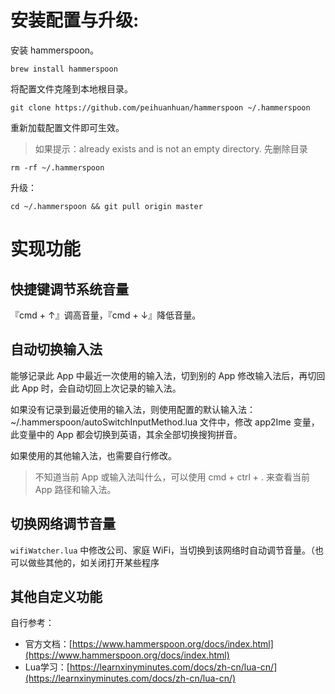 # 安装配置与升级:

安装 hammerspoon。
```
brew install hammerspoon
```

将配置文件克隆到本地根目录。
```
git clone https://github.com/peihuanhuan/hammerspoon ~/.hammerspoon
```

重新加载配置文件即可生效。

> 如果提示：already exists and is not an empty directory. 先删除目录
```
rm -rf ~/.hammerspoon
```

升级：
```
cd ~/.hammerspoon && git pull origin master
```

# 实现功能

## 快捷键调节系统音量
『cmd + ↑』调高音量，『cmd + ↓』降低音量。
## 自动切换输入法
能够记录此 App 中最近一次使用的输入法，切到别的 App 修改输入法后，再切回此 App 时，会自动切回上次记录的输入法。

如果没有记录到最近使用的输入法，则使用配置的默认输入法： ~/.hammerspoon/autoSwitchInputMethod.lua 文件中，修改 app2Ime 变量，此变量中的 App 都会切换到英语，其余全部切换搜狗拼音。

如果使用的其他输入法，也需要自行修改。
> 不知道当前 App 或输入法叫什么，可以使用 cmd + ctrl + . 来查看当前 App 路径和输入法。

## 切换网络调节音量
`wifiWatcher.lua` 中修改公司、家庭 WiFi，当切换到该网络时自动调节音量。（也可以做些其他的，如关闭打开某些程序


## 其他自定义功能
自行参考：
- 官方文档：[https://www.hammerspoon.org/docs/index.html](https://www.hammerspoon.org/docs/index.html)
- Lua学习：[https://learnxinyminutes.com/docs/zh-cn/lua-cn/](https://learnxinyminutes.com/docs/zh-cn/lua-cn/)

